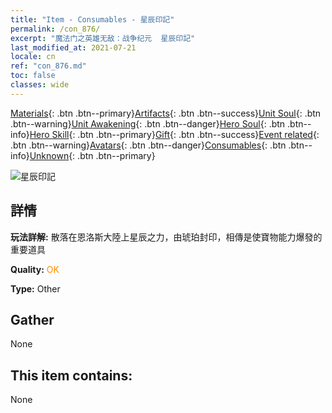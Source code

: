 ```yaml
---
title: "Item - Consumables - 星辰印記"
permalink: /con_876/
excerpt: "魔法门之英雄无敌：战争纪元  星辰印記"
last_modified_at: 2021-07-21
locale: cn
ref: "con_876.md"
toc: false
classes: wide
---
```

 [Materials](/ItemsCN/){: .btn .btn--primary}[Artifacts](/ItemsCN/Artifacts/){: .btn .btn--success}[Unit Soul](/ItemsCN/UnitSoul/){: .btn .btn--warning}[Unit Awakening](/ItemsCN/UnitAwakening/){: .btn .btn--danger}[Hero Soul](/ItemsCN/HeroSoul/){: .btn .btn--info}[Hero Skill](/ItemsCN/HeroSkill/){: .btn .btn--primary}[Gift](/ItemsCN/Gift/){: .btn .btn--success}[Event related](/ItemsCN/Events/){: .btn .btn--warning}[Avatars](/ItemsCN/Avatars/){: .btn .btn--danger}[Consumables](/ItemsCN/Consumables/){: .btn .btn--info}[Unknown](/ItemsCN/Unknown/){: .btn .btn--primary}

 ![星辰印記](/images/t/i_69.png)

## 詳情
 **玩法詳解:** 散落在恩洛斯大陸上星辰之力，由琥珀封印，相傳是使寶物能力爆發的重要道具

 **Quality:** <span style="color: #FF8C00">OK</span>

 **Type:** Other

## Gather

  None

## This item contains:

  None

